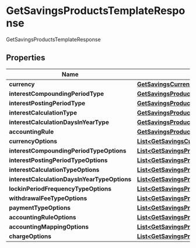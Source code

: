 

# GetSavingsProductsTemplateResponse

GetSavingsProductsTemplateResponse
## Properties

Name | Type | Description | Notes
------------ | ------------- | ------------- | -------------
**currency** | [**GetSavingsCurrency**](GetSavingsCurrency.md) |  |  [optional]
**interestCompoundingPeriodType** | [**GetSavingsProductsInterestCompoundingPeriodType**](GetSavingsProductsInterestCompoundingPeriodType.md) |  |  [optional]
**interestPostingPeriodType** | [**GetSavingsProductsInterestPostingPeriodType**](GetSavingsProductsInterestPostingPeriodType.md) |  |  [optional]
**interestCalculationType** | [**GetSavingsProductsInterestCalculationType**](GetSavingsProductsInterestCalculationType.md) |  |  [optional]
**interestCalculationDaysInYearType** | [**GetSavingsProductsInterestCalculationDaysInYearType**](GetSavingsProductsInterestCalculationDaysInYearType.md) |  |  [optional]
**accountingRule** | [**GetSavingsProductsTemplateAccountingRule**](GetSavingsProductsTemplateAccountingRule.md) |  |  [optional]
**currencyOptions** | [**List&lt;GetSavingsCurrency&gt;**](GetSavingsCurrency.md) |  |  [optional]
**interestCompoundingPeriodTypeOptions** | [**List&lt;GetSavingsProductsInterestCompoundingPeriodType&gt;**](GetSavingsProductsInterestCompoundingPeriodType.md) |  |  [optional]
**interestPostingPeriodTypeOptions** | [**List&lt;GetSavingsProductsInterestPostingPeriodType&gt;**](GetSavingsProductsInterestPostingPeriodType.md) |  |  [optional]
**interestCalculationTypeOptions** | [**List&lt;GetSavingsProductsInterestCalculationType&gt;**](GetSavingsProductsInterestCalculationType.md) |  |  [optional]
**interestCalculationDaysInYearTypeOptions** | [**List&lt;GetSavingsProductsInterestCalculationDaysInYearType&gt;**](GetSavingsProductsInterestCalculationDaysInYearType.md) |  |  [optional]
**lockinPeriodFrequencyTypeOptions** | [**List&lt;GetSavingsProductsLockinPeriodFrequencyTypeOptions&gt;**](GetSavingsProductsLockinPeriodFrequencyTypeOptions.md) |  |  [optional]
**withdrawalFeeTypeOptions** | [**List&lt;GetSavingsProductsWithdrawalFeeTypeOptions&gt;**](GetSavingsProductsWithdrawalFeeTypeOptions.md) |  |  [optional]
**paymentTypeOptions** | [**List&lt;GetSavingsProductsPaymentTypeOptions&gt;**](GetSavingsProductsPaymentTypeOptions.md) |  |  [optional]
**accountingRuleOptions** | [**List&lt;GetSavingsProductsTemplateAccountingRule&gt;**](GetSavingsProductsTemplateAccountingRule.md) |  |  [optional]
**accountingMappingOptions** | [**List&lt;GetSavingsProductsAccountingMappingOptions&gt;**](GetSavingsProductsAccountingMappingOptions.md) |  |  [optional]
**chargeOptions** | [**List&lt;GetSavingsProductsChargeOptions&gt;**](GetSavingsProductsChargeOptions.md) |  |  [optional]




